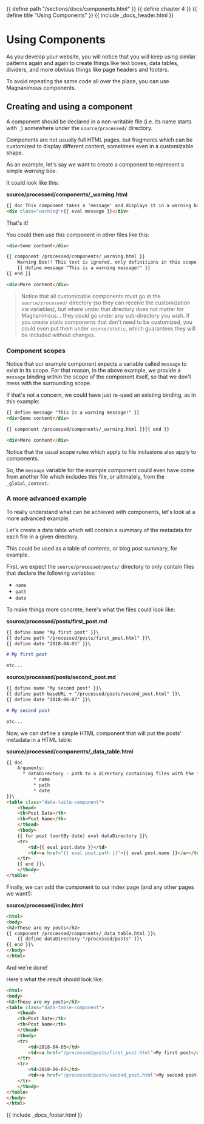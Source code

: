 {{ define path "/sections/docs/components.html" }}
{{ define chapter 4 }}
{{ define title "Using Components" }}
{{ include _docs_header.html }}

# Using Components

As you develop your website, you will notice that you will keep using similar patterns again and again
to create things like text boxes, data tables, dividers, and more obvious things like page headers and
footers.

To avoid repeating the same code all over the place, you can use Magnanimous components.

## Creating and using a component

A component should be declared in a non-writable file (i.e. its name starts with `_`) somewhere under the 
`source/processed/` directory.

Components are not usually full HTML pages, but fragments which can be customized to display different
content, sometimes even in a customizable shape.

As an example, let's say we want to create a component to represent a simple _warning_ box.

It could look like this:

**source/processed/components/_warning.html**
```html
{{ doc This component takes a 'message' and displays it in a warning box }}\
<div class="warning">{{ eval message }}</div>
```

That's it!

You could then use this component in other files like this:

```html
<div>Some content</div>

{{ component /processed/components/_warning.html }}
    Warning Box!! This text is ignored, only definitions in this scope are evaluated.
    {{ define message "This is a warning message!" }}
{{ end }}

<div>More content</div>
```

> Notice that all customizable components must go in the `source/processed/` directory (so they can receive
  the customization via variables), but where under that directory does not matter for Magnanimous... they could
  go under any sub-directory you wish. If you create static components that don't need to be customized,
  you could even put them under `source/static`, which guarantees they will be included without changes.

### Component scopes

Notice that our example component expects a variable called `message` to exist in its scope. For that reason, 
in the above example, we provide a `message` binding within the scope of the component itself, so that we don't
mess with the surrounding scope.

If that's not a concern, we could have just re-used an existing binding, as in this example:

```html
{{ define message "This is a warning message!" }}
<div>Some content</div>

{{ component /processed/components/_warning.html }}{{ end }}

<div>More content</div>
``` 

Notice that the usual scope rules which apply to file inclusions also apply to components.

So, the `message` variable for the example component could even have come from another file which includes this file,
or ultimately, from the `_global_context`.

### A more advanced example

To really understand what can be achieved with components, let's look at a more advanced example.

Let's create a data table which will contain a summary of the metadata for each file in a given directory.

This could be used as a table of contents, or blog post summary, for example.

First, we expect the `source/processed/posts/` directory to only contain files that declare the following variables:

* `name`
* `path`
* `date`

To make things more concrete, here's what the files could look like:

**source/processed/posts/first_post.md**
```markdown
{{ define name "My first post" }}\
{{ define path "/processed/posts/first_post.html" }}\
{{ define date "2018-04-05" }}\

# My first post

etc...
```

**source/processed/posts/second_post.md**
```markdown
{{ define name "My second post" }}\
{{ define path baseURL + "/processed/posts/second_post.html" }}\
{{ define date "2018-06-07" }}\

# My second post

etc...
```

Now, we can define a simple HTML component that will put the posts' metadata in a HTML table:

**source/processed/components/_data_table.html**
```html
{{ doc
    Arguments:
      * dataDirectory - path to a directory containing files with the following properties:
          * name
          * path
          * date
}}\
<table class="data-table-component">
    <thead>
    <th>Post Date</th>
    <th>Post Name</th>
    </thead>
    <tbody>
    {{ for post (sortBy date) eval dataDirectory }}\
    <tr>
        <td>{{ eval post.date }}</td>
        <td><a href="{{ eval post.path }}">{{ eval post.name }}</a></td>
    </tr>
    {{ end }}\
    </tbody>
</table>
```

Finally, we can add the component to our index page (and any other pages we want!):

**source/processed/index.html**
```html
<html>
<body>
<h2>These are my posts</h2>
{{ component /processed/components/_data_table.html }}\
    {{ define dataDirectory "/processed/posts" }}\
{{ end }}\
</body>
</html>
```

And we're done!

Here's what the result should look like:

```html
<html>
<body>
<h2>These are my posts</h2>
<table class="data-table-component">
    <thead>
    <th>Post Date</th>
    <th>Post Name</th>
    </thead>
    <tbody>
    <tr>
        <td>2018-04-05</td>
        <td><a href="/processed/posts/first_post.html">My first post</a></td>
    </tr>
    <tr>
        <td>2018-06-07</td>
        <td><a href="/processed/posts/second_post.html">My second post</a></td>
    </tr>
    </tbody>
</table>
</body>
</html>
```

{{ include _docs_footer.html }}
